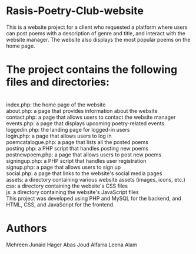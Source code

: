 # Rasis-Poetry-Club-website
This is a website project for a client who requested a platform where users can post poems with a description of genre and title, and interact with the website manager. The website also displays the most popular poems on the home page.

# The project contains the following files and directories:
<br>index.php: the home page of the website<br>
about.php: a page that provides information about the website<br>
contact.php: a page that allows users to contact the website manager<br>
events.php: a page that displays upcoming poetry-related events<br>
loggedin.php: the landing page for logged-in users<br>
login.php: a page that allows users to log in<br>
poemcatalogue.php: a page that lists all the posted poems<br>
posting.php: a PHP script that handles posting new poems<br>
postnewpoem.php: a page that allows users to post new poems<br>
signingup.php: a PHP script that handles user registration<br>
signup.php: a page that allows users to sign up<br>
social.php: a page that links to the website's social media pages<br>
assets: a directory containing various website assets (images, icons, etc.)<br>
css: a directory containing the website's CSS files<br>
js: a directory containing the website's JavaScript files<br>
This project was developed using PHP and MySQL for the backend, and HTML, CSS, and JavaScript for the frontend.<br>

# Authors
Mehreen Junaid
Hager Abas
Joud Alfarra
Leena Alam		




